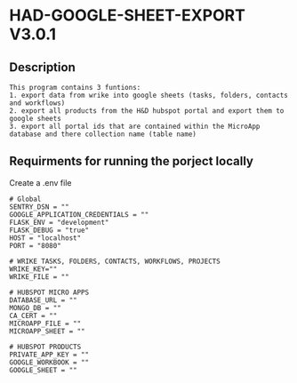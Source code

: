 # HAD-GOOGLE-SHEET-EXPORT V3.0.1

## Description

```
This program contains 3 funtions:
1. export data from wrike into google sheets (tasks, folders, contacts and workflows)
2. export all products from the H&D hubspot portal and export them to google sheets
3. export all portal ids that are contained within the MicroApp database and there collection name (table name)
```

## Requirments for running the porject locally

Create a .env file

```
# Global
SENTRY_DSN = ""
GOOGLE_APPLICATION_CREDENTIALS = ""
FLASK_ENV = "development"
FLASK_DEBUG = "true"
HOST = "localhost"
PORT = "8080"

# WRIKE TASKS, FOLDERS, CONTACTS, WORKFLOWS, PROJECTS
WRIKE_KEY=""
WRIKE_FILE = ""

# HUBSPOT MICRO APPS
DATABASE_URL = ""
MONGO_DB = ""
CA_CERT = ""
MICROAPP_FILE = ""
MICROAPP_SHEET = ""

# HUBSPOT PRODUCTS
PRIVATE_APP_KEY = ""
GOOGLE_WORKBOOK = ""
GOOGLE_SHEET = ""

```
